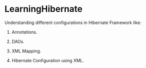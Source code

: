 # LearningHibernate

Understanding different configurations in Hibernate Framework like:
1. Annotations.

2. DAOs.

3. XML Mapping.

4. Hibernate Configuration using XML.



